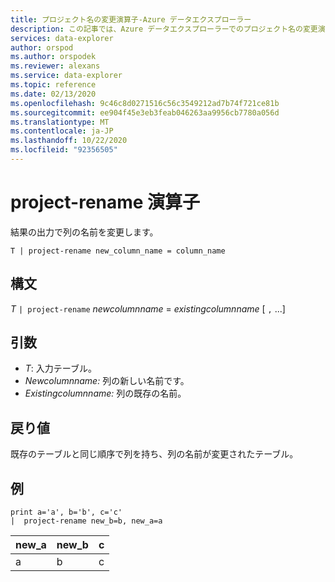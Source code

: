 ```yaml
---
title: プロジェクト名の変更演算子-Azure データエクスプローラー
description: この記事では、Azure データエクスプローラーでのプロジェクト名の変更演算子について説明します。
services: data-explorer
author: orspod
ms.author: orspodek
ms.reviewer: alexans
ms.service: data-explorer
ms.topic: reference
ms.date: 02/13/2020
ms.openlocfilehash: 9c46c8d0271516c56c3549212ad7b74f721ce81b
ms.sourcegitcommit: ee904f45e3eb3feab046263aa9956cb7780a056d
ms.translationtype: MT
ms.contentlocale: ja-JP
ms.lasthandoff: 10/22/2020
ms.locfileid: "92356505"
---
```

# <a name="project-rename-operator"></a>project-rename 演算子

結果の出力で列の名前を変更します。

```kusto
T | project-rename new_column_name = column_name
```

## <a name="syntax"></a>構文

*T* `| project-rename` *newcolumnname*  =  *existingcolumnname* [ `,` ...]

## <a name="arguments"></a>引数

* *T*: 入力テーブル。
* *Newcolumnname:* 列の新しい名前です。 
* *Existingcolumnname:* 列の既存の名前。 

## <a name="returns"></a>戻り値

既存のテーブルと同じ順序で列を持ち、列の名前が変更されたテーブル。

## <a name="examples"></a>例

<!-- csl: https://help.kusto.windows.net/Samples -->
```kusto
print a='a', b='b', c='c'
|  project-rename new_b=b, new_a=a
```

|new_a|new_b|c|
|---|---|---|
|a|b|c|
